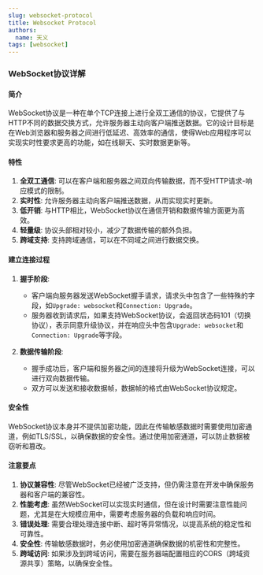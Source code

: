 ```yaml
---
slug: websocket-protocol
title: Websocket Protocol
authors:
  name: 天义
tags: [websocket]
---
```


### WebSocket协议详解

#### 简介

WebSocket协议是一种在单个TCP连接上进行全双工通信的协议，它提供了与HTTP不同的数据交换方式，允许服务器主动向客户端推送数据。它的设计目标是在Web浏览器和服务器之间进行低延迟、高效率的通信，使得Web应用程序可以实现实时性要求更高的功能，如在线聊天、实时数据更新等。

#### 特性

1. **全双工通信**: 可以在客户端和服务器之间双向传输数据，而不受HTTP请求-响应模式的限制。
2. **实时性**: 允许服务器主动向客户端推送数据，从而实现实时更新。
3. **低开销**: 与HTTP相比，WebSocket协议在通信开销和数据传输方面更为高效。
4. **轻量级**: 协议头部相对较小，减少了数据传输的额外负担。
5. **跨域支持**: 支持跨域通信，可以在不同域之间进行数据交换。

#### 建立连接过程

1. **握手阶段**:
   - 客户端向服务器发送WebSocket握手请求，请求头中包含了一些特殊的字段，如`Upgrade: websocket`和`Connection: Upgrade`。
   - 服务器收到请求后，如果支持WebSocket协议，会返回状态码101（切换协议），表示同意升级协议，并在响应头中包含`Upgrade: websocket`和`Connection: Upgrade`等字段。

2. **数据传输阶段**:
   - 握手成功后，客户端和服务器之间的连接将升级为WebSocket连接，可以进行双向数据传输。
   - 双方可以发送和接收数据帧，数据帧的格式由WebSocket协议规定。

#### 安全性

WebSocket协议本身并不提供加密功能，因此在传输敏感数据时需要使用加密通道，例如TLS/SSL，以确保数据的安全性。通过使用加密通道，可以防止数据被窃听和篡改。

#### 注意要点

1. **协议兼容性**: 尽管WebSocket已经被广泛支持，但仍需注意在开发中确保服务器和客户端的兼容性。
2. **性能考虑**: 虽然WebSocket可以实现实时通信，但在设计时需要注意性能问题，尤其是在大规模应用中，需要考虑服务器的负载和响应时间。
3. **错误处理**: 需要合理处理连接中断、超时等异常情况，以提高系统的稳定性和可靠性。
4. **安全性**: 传输敏感数据时，务必使用加密通道确保数据的机密性和完整性。
5. **跨域访问**: 如果涉及到跨域访问，需要在服务器端配置相应的CORS（跨域资源共享）策略，以确保安全性。